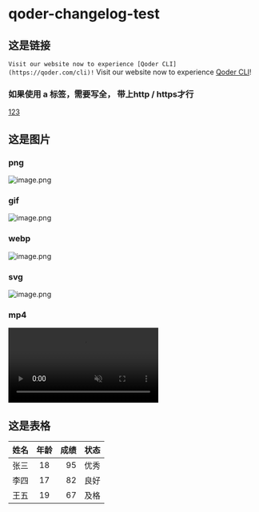 # qoder-changelog-test

## 这是链接
`Visit our website now to experience [Qoder CLI](https://qoder.com/cli)!`
Visit our website now to experience [Qoder CLI](https://qoder.com/cli)!

### 如果使用 a 标签，需要写全， 带上http / https才行
<a href='https://baidu.com' >123</a>


## 这是图片
### png
![image.png](https://img.alicdn.com/imgextra/i3/O1CN014qWKf71vullAzaKfA_!!6000000006233-2-tps-3104-1860.png)
### gif
![image.png](https://img.alicdn.com/imgextra/i2/O1CN01MKNzeb1bPMISuzIMb_!!6000000003457-1-tps-1920-588.gif)
### webp
![image.png](https://avatars.qoder.ai/blog/video/202508/qoder-inlinechat.webp)
### svg
![image.png](https://img.alicdn.com/imgextra/i3/O1CN01PV2EQs1aDcWwEa1Z4_!!6000000003296-55-tps-150-150.svg)
### mp4
<video src="https://avatars.qoder.ai/blog/video/202508/first-demo-11.mp4" autoplay loop muted playsInline></video>


## 这是表格
| 姓名   | 年龄 | 成绩 | 状态     |
| :----- | :--: | ---: | -------- |
| 张三   |  18  |  95  | 优秀     |
| 李四   |  17  |  82  | 良好     |
| 王五   |  19  |  67  | 及格     |

